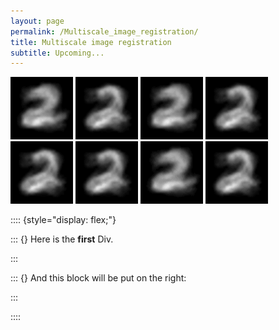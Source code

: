 ```yaml
---
layout: page
permalink: /Multiscale_image_registration/
title: Multiscale image registration
subtitle: Upcoming...
---
```


 
<img src="/assets/img/digit_no_ctf_k1.5_fold_5.gif" alt="drawing" width="100"/>
<img src="/assets/img/digit_ctf_cv_k1.5_fold_5.gif" alt="drawing" width="100"/>

<img src="/assets/img/digit_no_ctf_k2_fold_5.gif" alt="drawing" width="100"/>
<img src="/assets/img/digit_ctf_cv_k2_fold_5.gif" alt="drawing" width="100"/>

<img src="/assets/img/digit_no_ctf_cv_k3_fold_5.gif" alt="drawing" width="100"/>
<img src="/assets/img/digit_ctf_cv_k3_fold_5.gif" alt="drawing" width="100"/>

<img src="/assets/img/digit_no_ctf_k4_fold_5.gif" alt="drawing" width="100"/>
<img src="/assets/img/digit_ctf_cv_k4_fold_5.gif" alt="drawing" width="100"/>



:::: {style="display: flex;"}

::: {}
Here is the **first** Div.

:::

::: {}
And this block will be put on the right:

:::

::::
